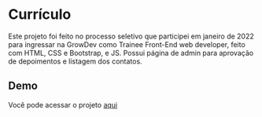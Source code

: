 # Currículo

Este projeto foi feito no processo seletivo que participei em janeiro de 2022 para ingressar na GrowDev como Trainee Front-End web developer, feito com HTML, CSS e Bootstrap, e JS. Possui página de admin para aprovação de depoimentos e listagem dos contatos.

## Demo

Você pode acessar o projeto [aqui](https://curriculo-crhist0-front.herokuapp.com/)
